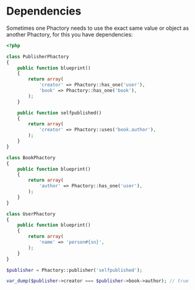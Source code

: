 # Dependencies

Sometimes one Phactory needs to use the exact same value or object as another Phactory, for this you have dependencies:

```php
<?php

class PublisherPhactory
{
    public function blueprint()
    {
        return array(
            'creator' => Phactory::has_one('user'),
            'book' => Phactory::has_one('book'),
        );
    }

    public function selfpublished()
    {
        return array(
            'creator' => Phactory::uses('book.author'),
        );
    }
}

class BookPhactory
{
    public function blueprint()
    {
        return array(
            'author' => Phactory::has_one('user'),
        );
    }
}

class UserPhactory
{
    public function blueprint()
    {
        return array(
            'name' => 'person#{sn}',
        );
    }
}

$publisher = Phactory::publisher('selfpublished');

var_dump($publisher->creator === $publisher->book->author); // true
```